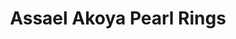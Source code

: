 ---
title: Assael Akoya Pearl Rings
description: |
  Silvery Akoya Pearls are orbited by rows of Diamonds set in White Gold in this series - each style is a lovely statement on its own, and also works beautifully stacked or layered with other rings.
specs: |
images:
  - assael-akoya-pearl-rings.png
category: Akoya
tags:
  - rings
---